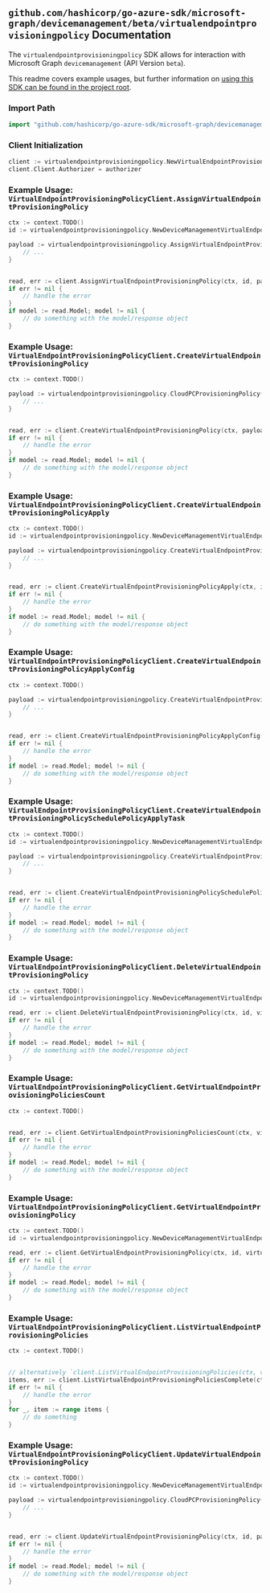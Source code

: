 
## `github.com/hashicorp/go-azure-sdk/microsoft-graph/devicemanagement/beta/virtualendpointprovisioningpolicy` Documentation

The `virtualendpointprovisioningpolicy` SDK allows for interaction with Microsoft Graph `devicemanagement` (API Version `beta`).

This readme covers example usages, but further information on [using this SDK can be found in the project root](https://github.com/hashicorp/go-azure-sdk/tree/main/docs).

### Import Path

```go
import "github.com/hashicorp/go-azure-sdk/microsoft-graph/devicemanagement/beta/virtualendpointprovisioningpolicy"
```


### Client Initialization

```go
client := virtualendpointprovisioningpolicy.NewVirtualEndpointProvisioningPolicyClientWithBaseURI("https://graph.microsoft.com")
client.Client.Authorizer = authorizer
```


### Example Usage: `VirtualEndpointProvisioningPolicyClient.AssignVirtualEndpointProvisioningPolicy`

```go
ctx := context.TODO()
id := virtualendpointprovisioningpolicy.NewDeviceManagementVirtualEndpointProvisioningPolicyID("cloudPCProvisioningPolicyId")

payload := virtualendpointprovisioningpolicy.AssignVirtualEndpointProvisioningPolicyRequest{
	// ...
}


read, err := client.AssignVirtualEndpointProvisioningPolicy(ctx, id, payload, virtualendpointprovisioningpolicy.DefaultAssignVirtualEndpointProvisioningPolicyOperationOptions())
if err != nil {
	// handle the error
}
if model := read.Model; model != nil {
	// do something with the model/response object
}
```


### Example Usage: `VirtualEndpointProvisioningPolicyClient.CreateVirtualEndpointProvisioningPolicy`

```go
ctx := context.TODO()

payload := virtualendpointprovisioningpolicy.CloudPCProvisioningPolicy{
	// ...
}


read, err := client.CreateVirtualEndpointProvisioningPolicy(ctx, payload, virtualendpointprovisioningpolicy.DefaultCreateVirtualEndpointProvisioningPolicyOperationOptions())
if err != nil {
	// handle the error
}
if model := read.Model; model != nil {
	// do something with the model/response object
}
```


### Example Usage: `VirtualEndpointProvisioningPolicyClient.CreateVirtualEndpointProvisioningPolicyApply`

```go
ctx := context.TODO()
id := virtualendpointprovisioningpolicy.NewDeviceManagementVirtualEndpointProvisioningPolicyID("cloudPCProvisioningPolicyId")

payload := virtualendpointprovisioningpolicy.CreateVirtualEndpointProvisioningPolicyApplyRequest{
	// ...
}


read, err := client.CreateVirtualEndpointProvisioningPolicyApply(ctx, id, payload, virtualendpointprovisioningpolicy.DefaultCreateVirtualEndpointProvisioningPolicyApplyOperationOptions())
if err != nil {
	// handle the error
}
if model := read.Model; model != nil {
	// do something with the model/response object
}
```


### Example Usage: `VirtualEndpointProvisioningPolicyClient.CreateVirtualEndpointProvisioningPolicyApplyConfig`

```go
ctx := context.TODO()

payload := virtualendpointprovisioningpolicy.CreateVirtualEndpointProvisioningPolicyApplyConfigRequest{
	// ...
}


read, err := client.CreateVirtualEndpointProvisioningPolicyApplyConfig(ctx, payload, virtualendpointprovisioningpolicy.DefaultCreateVirtualEndpointProvisioningPolicyApplyConfigOperationOptions())
if err != nil {
	// handle the error
}
if model := read.Model; model != nil {
	// do something with the model/response object
}
```


### Example Usage: `VirtualEndpointProvisioningPolicyClient.CreateVirtualEndpointProvisioningPolicySchedulePolicyApplyTask`

```go
ctx := context.TODO()
id := virtualendpointprovisioningpolicy.NewDeviceManagementVirtualEndpointProvisioningPolicyID("cloudPCProvisioningPolicyId")

payload := virtualendpointprovisioningpolicy.CreateVirtualEndpointProvisioningPolicySchedulePolicyApplyTaskRequest{
	// ...
}


read, err := client.CreateVirtualEndpointProvisioningPolicySchedulePolicyApplyTask(ctx, id, payload, virtualendpointprovisioningpolicy.DefaultCreateVirtualEndpointProvisioningPolicySchedulePolicyApplyTaskOperationOptions())
if err != nil {
	// handle the error
}
if model := read.Model; model != nil {
	// do something with the model/response object
}
```


### Example Usage: `VirtualEndpointProvisioningPolicyClient.DeleteVirtualEndpointProvisioningPolicy`

```go
ctx := context.TODO()
id := virtualendpointprovisioningpolicy.NewDeviceManagementVirtualEndpointProvisioningPolicyID("cloudPCProvisioningPolicyId")

read, err := client.DeleteVirtualEndpointProvisioningPolicy(ctx, id, virtualendpointprovisioningpolicy.DefaultDeleteVirtualEndpointProvisioningPolicyOperationOptions())
if err != nil {
	// handle the error
}
if model := read.Model; model != nil {
	// do something with the model/response object
}
```


### Example Usage: `VirtualEndpointProvisioningPolicyClient.GetVirtualEndpointProvisioningPoliciesCount`

```go
ctx := context.TODO()


read, err := client.GetVirtualEndpointProvisioningPoliciesCount(ctx, virtualendpointprovisioningpolicy.DefaultGetVirtualEndpointProvisioningPoliciesCountOperationOptions())
if err != nil {
	// handle the error
}
if model := read.Model; model != nil {
	// do something with the model/response object
}
```


### Example Usage: `VirtualEndpointProvisioningPolicyClient.GetVirtualEndpointProvisioningPolicy`

```go
ctx := context.TODO()
id := virtualendpointprovisioningpolicy.NewDeviceManagementVirtualEndpointProvisioningPolicyID("cloudPCProvisioningPolicyId")

read, err := client.GetVirtualEndpointProvisioningPolicy(ctx, id, virtualendpointprovisioningpolicy.DefaultGetVirtualEndpointProvisioningPolicyOperationOptions())
if err != nil {
	// handle the error
}
if model := read.Model; model != nil {
	// do something with the model/response object
}
```


### Example Usage: `VirtualEndpointProvisioningPolicyClient.ListVirtualEndpointProvisioningPolicies`

```go
ctx := context.TODO()


// alternatively `client.ListVirtualEndpointProvisioningPolicies(ctx, virtualendpointprovisioningpolicy.DefaultListVirtualEndpointProvisioningPoliciesOperationOptions())` can be used to do batched pagination
items, err := client.ListVirtualEndpointProvisioningPoliciesComplete(ctx, virtualendpointprovisioningpolicy.DefaultListVirtualEndpointProvisioningPoliciesOperationOptions())
if err != nil {
	// handle the error
}
for _, item := range items {
	// do something
}
```


### Example Usage: `VirtualEndpointProvisioningPolicyClient.UpdateVirtualEndpointProvisioningPolicy`

```go
ctx := context.TODO()
id := virtualendpointprovisioningpolicy.NewDeviceManagementVirtualEndpointProvisioningPolicyID("cloudPCProvisioningPolicyId")

payload := virtualendpointprovisioningpolicy.CloudPCProvisioningPolicy{
	// ...
}


read, err := client.UpdateVirtualEndpointProvisioningPolicy(ctx, id, payload, virtualendpointprovisioningpolicy.DefaultUpdateVirtualEndpointProvisioningPolicyOperationOptions())
if err != nil {
	// handle the error
}
if model := read.Model; model != nil {
	// do something with the model/response object
}
```
